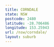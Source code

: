 ```yaml
---
title: CORNDALE
state: NSW
postcode: 2480
latitude: -28.706486
longitude: 153.25943
url: /nsw/corndale/
layout: suburb
---
```

